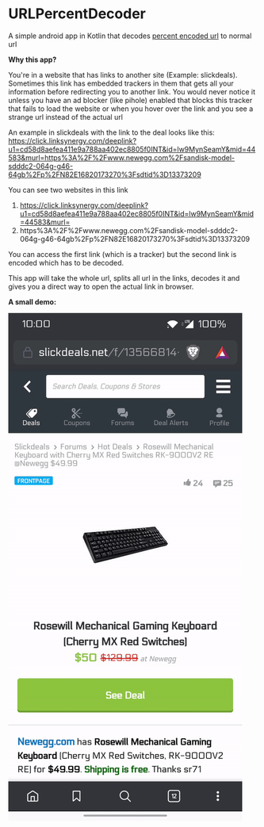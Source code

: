 # URLPercentDecoder
A simple android app in Kotlin that decodes [percent encoded url](https://en.wikipedia.org/wiki/Percent-encoding "percent encoded url") to normal url

**Why this app?**

You're in a website that has links to another site (Example: slickdeals).  Sometimes this link has embedded trackers in them that gets all your information before redirecting you to another link. You would never notice it unless you have an ad blocker (like pihole) enabled that blocks this tracker that fails to load the website or when you hover over the link and you see a strange url instead of the actual url

An example in slickdeals with the link to the deal looks like this:
https://click.linksynergy.com/deeplink?u1=cd58d8aefea411e9a788aa402ec8805f0INT&id=lw9MynSeamY&mid=44583&murl=https%3A%2F%2Fwww.newegg.com%2Fsandisk-model-sdddc2-064g-g46-64gb%2Fp%2FN82E16820173270%3Fsdtid%3D13373209

You can see two websites in this link
1.  https://click.linksynergy.com/deeplink?u1=cd58d8aefea411e9a788aa402ec8805f0INT&id=lw9MynSeamY&mid=44583&murl=
2. https%3A%2F%2Fwww.newegg.com%2Fsandisk-model-sdddc2-064g-g46-64gb%2Fp%2FN82E16820173270%3Fsdtid%3D13373209

You can access the first link (which is a tracker) but the second link is encoded which has to be decoded. 

This app will take the whole url, splits all url in the links, decodes it and gives you a direct way to open the actual link in browser.

**A small demo:**

![Example GIF](example.gif)

